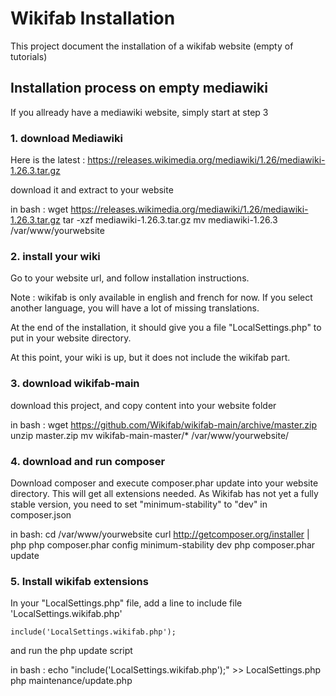 # Wikifab Installation

This project document the installation of a wikifab website (empty of tutorials)


## Installation process on empty mediawiki

If you allready have a mediawiki website, simply start at step 3

### 1. download Mediawiki

Here is the latest : https://releases.wikimedia.org/mediawiki/1.26/mediawiki-1.26.3.tar.gz

download it and extract to your website

in bash : 
	wget https://releases.wikimedia.org/mediawiki/1.26/mediawiki-1.26.3.tar.gz
	tar -xzf mediawiki-1.26.3.tar.gz
	mv mediawiki-1.26.3 /var/www/yourwebsite

### 2. install your wiki

Go to your website url, and follow installation instructions.

Note : wikifab is only available in english and french for now. If you select another language, you will have a lot of missing translations.

At the end of the installation, it should give you a file "LocalSettings.php" to put in your website directory.

At this point, your wiki is up, but it does not include the wikifab part.


### 3. download wikifab-main

download this project, and copy content into your website folder

in bash :
	wget https://github.com/Wikifab/wikifab-main/archive/master.zip
	unzip master.zip
	mv wikifab-main-master/* /var/www/yourwebsite/
	
### 4. download and run composer

Download composer and execute composer.phar update into your website directory. This will get all extensions needed.
As Wikifab has not yet a fully stable version, you need to set "minimum-stability" to "dev" in composer.json

in bash:
	cd /var/www/yourwebsite
	curl http://getcomposer.org/installer | php
	php composer.phar config minimum-stability dev
	php composer.phar update

### 5. Install wikifab extensions

In your "LocalSettings.php" file, add a line to include  file 'LocalSettings.wikifab.php'

	include('LocalSettings.wikifab.php');

and run the php update script 


in bash : 
	echo "include('LocalSettings.wikifab.php');" >> LocalSettings.php
	php maintenance/update.php

	
	
	